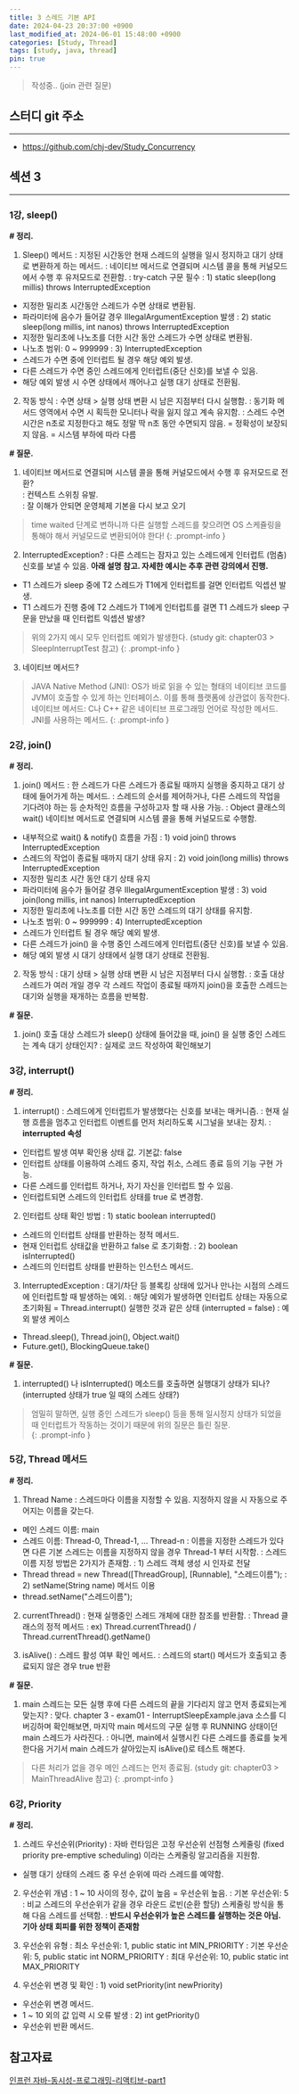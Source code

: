 ```yaml
---
title: 3 스레드 기본 API
date: 2024-04-23 20:37:00 +0900
last_modified_at: 2024-06-01 15:48:00 +0900
categories: [Study, Thread]
tags: [study, java, thread]
pin: true
---
```


> 작성중.. (join 관련 질문)

## 스터디 git 주소
<hr/>

- <https://github.com/chj-dev/Study_Concurrency>


## 섹션 3
<hr/>

### 1강, sleep()

**# 정리.**

1. Sleep() 메서드
: 지정된 시간동안 현재 스레드의 실행을 일시 정지하고 대기 상태로 변환하게 하는 메서드.
: 네이티브 메서드로 연결되며 시스템 콜을 통해 커널모드에서 수행 후 유저모드로 전환함.
: try-catch 구문 필수
: 1) static sleep(long millis) throws InterruptedException   
- 지정한 밀리초 시간동안 스레드가 수면 상태로 변환됨.   
- 파라미터에 음수가 들어갈 경우 IllegalArgumentException 발생
: 2) static sleep(long millis, int nanos) throws InterruptedException   
- 지정한 밀리초에 나노초를 더한 시간 동안 스레드가 수면 상태로 변환됨.   
- 나노초 범위: 0 ~ 999999
: 3) InterruptedException   
- 스레드가 수면 중에 인터럽트 될 경우 해당 예외 발생.   
- 다른 스레드가 수면 중인 스레드에게 인터럽트(중단 신호)를 보낼 수 있음.   
- 해당 예외 발생 시 수면 상태에서 깨어나고 실행 대기 상태로 전환됨.

2. 작동 방식
: 수면 상태 > 실행 상태 변환 시 남은 지점부터 다시 실행함.
: 동기화 메서드 영역에서 수면 시 획득한 모니터나 락을 잃지 않고 계속 유지함.
: 스레드 수면 시간은 n초로 지정한다고 해도 정말 딱 n초 동안 수면되지 않음. = 정확성이 보장되지 않음. = 시스템 부하에 따라 다름

**# 질문.**

1. 네이티브 메서드로 연결되며 시스템 콜을 통해 커널모드에서 수행 후 유저모드로 전환?  
: 컨텍스트 스위칭 유발.  
: 잘 이해가 안되면 운영체제 기본을 다시 보고 오기

> time waited 단계로 변하니까 다른 실행할 스레드를 찾으려면 OS 스케쥴링을 통해야 해서 커널모드로 변환되어야 한다!
{: .prompt-info }

2. InterruptedException?
:  다른 스레드는 잠자고 있는 스레드에게 인터럽트 (멈춤) 신호를 보낼 수 있음. **아래 설명 참고. 자세한 예시는 추후 관련 강의에서 진행.**  
- T1 스레드가 sleep 중에 T2 스레드가 T1에게 인터럽트를 걸면 인터럽트 익셉션 발생.  
- T1 스레드가 진행 중에 T2 스레드가 T1에게 인터럽트를 걸면 T1 스레드가 sleep 구문을 만났을 때 인터럽트 익셉션 발생?

> 위의 2가지 예시 모두 인터럽트 예외가 발생한다. (study git: chapter03 > SleepInterruptTest 참고)
{: .prompt-info }

3. 네이티브 메서드?

> JAVA Native Method (JNI): OS가 바로 읽을 수 있는 형태의 네이티브 코드를 JVM이 호출할 수 있게 하는 인터페이스. 이를 통해 플랫폼에 상관없이 동작한다.   
> 네이티브 메서드: C나 C++ 같은 네이티브 프로그래밍 언어로 작성한 메서드. JNI를 사용하는 메서드.
{: .prompt-info }


### 2강, join()

**# 정리.**

1. join() 메서드
: 한 스레드가 다른 스레드가 종료될 때까지 실행을 중지하고 대기 상태에 들어가게 하는 메서드.
: 스레드의 순서를 제어하거나, 다른 스레드의 작업을 기다려야 하는 등 순차적인 흐름을 구성하고자 할 때 사용 가능.
: Object 클래스의 wait() 네이티브 메서드로 연결되며 시스템 콜을 통해 커널모드로 수행함.   
- 내부적으로 wait() & notify() 흐름을 가짐
: 1) void join() throws InterruptedException   
- 스레드의 작업이 종료될 때까지 대기 상태 유지
: 2) void join(long millis) throws InterruptedException   
- 지정한 밀리초 시간 동안 대기 상태 유지   
- 파라미터에 음수가 들어갈 경우 IllegalArgumentException 발생
: 3) void join(long millis, int nanos) InterruptedException   
- 지정한 밀리초에 나노초를 더한 시간 동안 스레드의 대기 상태를 유지함.   
- 나노초 범위: 0 ~ 999999
: 4) InterruptedException   
- 스레드가 인터럽트 될 경우 해당 예외 발생.   
- 다른 스레드가 join() 을 수행 중인 스레드에게 인터럽트(중단 신호)를 보낼 수 있음.   
- 해당 예외 발생 시 대기 상태에서 실행 대기 상태로 전환됨.

2. 작동 방식
: 대기 상태 > 실행 상태 변환 시 남은 지점부터 다시 실행함.
: 호출 대상 스레드가 여러 개일 경우 각 스레드 작업이 종료될 때까지 join()을 호출한 스레드는 대기와 실행을 재개하는 흐름을 반복함.


**# 질문.**

1. join() 호출 대상 스레드가 sleep() 상태에 들어갔을 때, join() 을 실행 중인 스레드는 계속 대기 상태인지?
: 실제로 코드 작성하여 확인해보기


### 3강, interrupt()

**# 정리.**

1. interrupt()
: 스레드에게 인터럽트가 발생했다는 신호를 보내는 매커니즘.
: 현재 실행 흐름을 멈추고 인터럽트 이벤트를 먼저 처리하도록 시그널을 보내는 장치.
: **interrupted 속성**   
- 인터럽트 발생 여부 확인용 상태 값. 기본값: false   
- 인터럽트 상태를 이용하여 스레드 중지, 작업 취소, 스레드 종료 등의 기능 구현 가능.   
- 다른 스레드를 인터럽트 하거나, 자기 자신을 인터럽트 할 수 있음.   
- 인터럽트되면 스레드의 인터럽트 상태를 true 로 변경함.

2. 인터럽트 상태 확인 방법
: 1) static boolean interrupted()   
- 스레드의 인터럽트 상태를 반환하는 정적 메서드.   
- 현재 인터럽트 상태값을 반환하고 false 로 초기화함.
: 2) boolean isInterrupted()   
- 스레드의 인터럽트 상태를 반환하는 인스턴스 메서드.

3. InterruptedException
: 대기/차단 등 블록킹 상태에 있거나 만나는 시점의 스레드에 인터럽트할 때 발생하는 예외.
: 해당 예외가 발생하면 인터럽트 상태는 자동으로 초기화됨 = Thread.interrupt() 실행한 것과 같은 상태 (interrupted = false)
: 예외 발생 케이스   
- Thread.sleep(), Thread.join(), Object.wait()   
- Future.get(), BlockingQueue.take()

**# 질문.**

1. interrupted() 나 isInterrupted() 메소드를 호출하면 실행대기 상태가 되나? (interrupted 상태가 true 일 때의 스레드 상태?)

> 엄밀히 말하면, 실행 중인 스레드가 sleep() 등을 통해 일시정지 상태가 되었을 때 인터럽트가 작동하는 것이기 때문에 위의 질문은 틀린 질문.   
{: .prompt-info }


### 5강, Thread 메서드

**# 정리.**

1. Thread Name
: 스레드마다 이름을 지정할 수 있음. 지정하지 않을 시 자동으로 주어지는 이름을 갖는다.   
- 메인 스레드 이름: main
- 스레드 이름: Thread-0, Thread-1, ... Thread-n
: 이름을 지정한 스레드가 있다면 다른 기본 스레드는 이름을 지정하지 않을 경우 Thread-1 부터 시작함.
: 스레드 이름 지정 방법은 2가지가 존재함.
: 1) 스레드 객체 생성 시 인자로 전달   
- Thread thread = new Thread([ThreadGroup], [Runnable], "스레드이름");
: 2) setName(String name) 메서드 이용   
- thread.setName("스레드이름");

2. currentThread()
: 현재 실행중인 스레드 개체에 대한 참조를 반환함.
: Thread 클래스의 정적 메서드
: ex) Thread.currentThread() / Thread.currentThread().getName()

3. isAlive()
: 스레드 활성 여부 확인 메서드.
: 스레드의 start() 메서드가 호출되고 종료되지 않은 경우 true 반환

**# 질문.**

1. main 스레드는 모든 실행 후에 다른 스레드의 끝을 기다리지 않고 먼저 종료되는게 맞는지?
   : 맞다. chapter 3 - exam01 - InterruptSleepExample.java 소스를 디버깅하며 확인해보면,
   마지막 main 메서드의 구문 실행 후 RUNNING 상태이던 main 스레드가 사라진다.
   : 아니면, main에서 실행시킨 다른 스레드를 종료를 늦게 한다음 거기서 main 스레드가 살아있는지 isAlive()로 테스트 해본다.

> 다른 처리가 없을 경우 메인 스레드는 먼저 종료됨. (study git: chapter03 > MainThreadAlive 참고)
{: .prompt-info }


### 6강, Priority

**# 정리.**

1. 스레드 우선순위(Priority)
: 자바 런타임은 고정 우선순위 선점형 스케줄링 (fixed priority pre-emptive scheduling) 이라는 스케줄링 알고리즘을 지원함.   
- 실행 대기 상태의 스레드 중 우선 순위에 따라 스레드를 예약함.

2. 우선순위 개념
: 1 ~ 10 사이의 정수, 값이 높음 = 우선순위 높음.
: 기본 우선순위: 5
: 비교 스레드의 우선순위가 같을 경우 라운드 로빈(순환 할당) 스케줄링 방식을 통해 다음 스레드를 선택함.
: **반드시 우선순위가 높은 스레드를 실행하는 것은 아님. 기아 상태 회피를 위한 정책이 존재함**

3. 우선순위 유형
: 최소 우선순위: 1, public static int MIN_PRIORITY
: 기본 우선순위: 5, public static int NORM_PRIORITY
: 최대 우선순위: 10, public static int MAX_PRIORITY

4. 우선순위 변경 및 확인
: 1) void setPriority(int newPriority)   
- 우선순위 변경 메서드.   
- 1 ~ 10 외의 값 입력 시 오류 발생
: 2) int getPriority()   
- 우선순위 반환 메서드.


## 참고자료
[인프런 자바-동시성-프로그래밍-리액티브-part1](https://www.inflearn.com/course/%EC%9E%90%EB%B0%94-%EB%8F%99%EC%8B%9C%EC%84%B1-%ED%94%84%EB%A1%9C%EA%B7%B8%EB%9E%98%EB%B0%8D-%EB%A6%AC%EC%95%A1%ED%8B%B0%EB%B8%8C-part1/dashboard)
